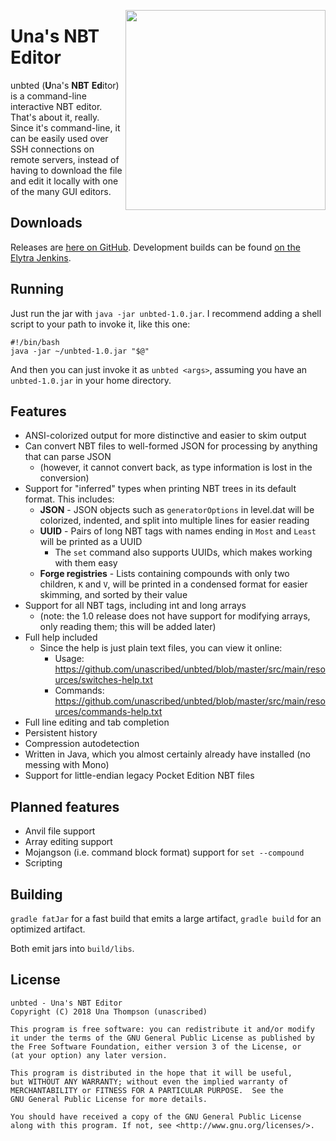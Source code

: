 <a href="https://asciinema.org/a/syF7agJRfqjAqhPrXkPhUHBiq"><img width="320px" align="right" src="https://asciinema.org/a/syF7agJRfqjAqhPrXkPhUHBiq.png"/></a>
# Una's NBT Editor

unbted (**U**na's **NBT** **Ed**itor) is a command-line interactive NBT editor. That's about it, really.
Since it's command-line, it can be easily used over SSH connections on remote servers, instead of having to download the file and edit it locally with one of the many GUI editors.

## Downloads
Releases are [here on GitHub](https://github.com/unascribed/unbted/releases). Development builds can be found [on the Elytra Jenkins](https://ci.elytradev.com/view/all/job/unascribed/job/unbted/job/master/).

## Running
Just run the jar with `java -jar unbted-1.0.jar`. I recommend adding a shell script to your path to invoke it, like this one:
```shell
#!/bin/bash
java -jar ~/unbted-1.0.jar "$@"
```
And then you can just invoke it as `unbted <args>`, assuming you have an `unbted-1.0.jar` in your home directory.

## Features

* ANSI-colorized output for more distinctive and easier to skim output
* Can convert NBT files to well-formed JSON for processing by anything that can parse JSON
  * (however, it cannot convert back, as type information is lost in the conversion)
* Support for "inferred" types when printing NBT trees in its default format. This includes:
  * **JSON** - JSON objects such as `generatorOptions` in level.dat will be colorized, indented, and split into multiple lines for easier reading
  * **UUID** - Pairs of long NBT tags with names ending in `Most` and `Least` will be printed as a UUID
    * The `set` command also supports UUIDs, which makes working with them easy
  * **Forge registries** - Lists containing compounds with only two children, `K` and `V`, will be printed in a condensed format for easier skimming, and sorted by their value
* Support for all NBT tags, including int and long arrays
  * (note: the 1.0 release does not have support for modifying arrays, only reading them; this will be added later)
* Full help included
  * Since the help is just plain text files, you can view it online:
    * Usage: https://github.com/unascribed/unbted/blob/master/src/main/resources/switches-help.txt
    * Commands: https://github.com/unascribed/unbted/blob/master/src/main/resources/commands-help.txt
* Full line editing and tab completion
* Persistent history
* Compression autodetection
* Written in Java, which you almost certainly already have installed (no messing with Mono)
* Support for little-endian legacy Pocket Edition NBT files

## Planned features

* Anvil file support
* Array editing support
* Mojangson (i.e. command block format) support for `set --compound`
* Scripting

## Building
`gradle fatJar` for a fast build that emits a large artifact, `gradle build` for an optimized artifact.

Both emit jars into `build/libs`.

## License
```
unbted - Una's NBT Editor
Copyright (C) 2018 Una Thompson (unascribed)

This program is free software: you can redistribute it and/or modify
it under the terms of the GNU General Public License as published by
the Free Software Foundation, either version 3 of the License, or
(at your option) any later version.

This program is distributed in the hope that it will be useful,
but WITHOUT ANY WARRANTY; without even the implied warranty of
MERCHANTABILITY or FITNESS FOR A PARTICULAR PURPOSE.  See the
GNU General Public License for more details.

You should have received a copy of the GNU General Public License
along with this program. If not, see <http://www.gnu.org/licenses/>.
```
